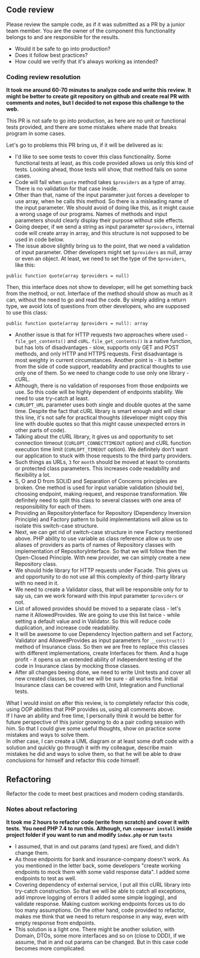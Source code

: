## Code review

Please review the sample code, as if it was submitted as a PR by a junior team member.
You are the owner of the component this functionality belongs to and are responsible for the results.

- Would it be safe to go into production?
- Does it follow best practices?
- How could we verify that it's always working as intended?

### Coding review resolution
**It took me around 60-70 minutes to analyze code and write this review.**
**It might be better to create git repository on github and create real PR with comments and notes, but I decided to not 
expose this challenge to the web.**

This PR is not safe to go into production, as here are no unit or functional tests provided, and there are some mistakes 
where made that breaks program in some cases.  
 
Let's go to problems this PR bring us, if it will be delivered as is:  
- I'd like to see some tests to cover this class functionality. Some functional tests at least, as this code provided 
allows us only this kind of tests. Looking ahead, those tests will show, that method fails on some cases.
- Code will fail when `quote` method takes `$providers` as a type of array. There is no validation for that case inside. 
- Other than that, name of the input parameter just forces a developer to use array, when he calls this method. So there 
is a misleading name of the input parameter. We should avoid of doing like this, as it might cause a wrong usage of our 
programs. Names of methods and input parameters should clearly display their purpose without side effects.
- Going deeper, if we send a string as input parameter `$providers`, internal code will create array in array, and this 
structure is not supposed to be used in code below.
- The issue above slightly bring us to the point, that we need a validation of input parameter. Other developers might
set `$providers` as null, array or even an object. At least, we need to set the type of the `$providers`, like this: 
```
public function quote(array $providers = null)
``` 
Then, this interface does not show to developer, will he get something back from the method, or not. Interface of the
method should show as much as it can, without the need to go and read the code. By simply adding a return type, we avoid
lots of questions from other developers, who are supposed to use this class:
```
public function quote(array $providers = null): array
``` 
- Another issue is that for HTTP requests two approaches where used - `file_get_contents()` and `cURL`. 
`file_get_contents()` is a native function, but has lots of disadvantages - slow, supports only GET and POST methods, 
and only HTTP and HTTPS requests. First disadvantage is most weighty in current circumstances. Another point is - it is 
better from the side of code support, readability and practical thoughts to use only one of them. So we need to change
code to use only one library - cURL.
- Although, there is no validation of responses from those endpoints we use. So this code will be highly dependent of 
endpoints stability. We need to use try-catch at least.
- `CURLOPT_URL` parameter uses both single and double quotes at the same time. Despite the fact that cURL library is
 smart enough and will clear this line, it's not safe for practical thoughts (developer might copy this line with double
  quotes so that this might cause unexpected errors in other parts of code).
- Talking about the cURL library, it gives us and opportunity to set connection timeout (`CURLOPT_CONNECTTIMEOUT` 
option) and cURL function execution time limit (`CURLOPT_TIMEOUT` option). We definitely don't want our application to 
stuck with those requests to the third party providers.
- Such things as URLs, `3` for `month` should be moved at least to constants or protected class parameters. This 
increases code readability and flexibility a lot.
- S, O and D from SOLID and Separation of Concerns principles are broken. One method is used for input variable 
validation (should be), choosing endpoint, making request, and response transformation. We definitely need to split this
class to several classes with one area of responsibility for each of them.
- Providing an RepositoryInterface for Repository (Dependency Inversion Principle) and Factory pattern to build 
implementations will allow us to isolate this switch-case structure.
- Next, we can get rid of switch-case structure in new Factory mentioned above. PHP ability to use variable as class 
reference allow us to use aliases of providers as parts of names of Repository classes with implementation of 
RepositoryInterface. So that we will follow then the Open-Closed Principle. With new provider, we can simply create 
a new Repository class.
- We should hide library for HTTP requests under Facade. This gives us and opportunity to do not use all this complexity 
of third-party library with no need in it.
- We need to create a Validator class, that will be responsible only for to say us, can we work forward with this input 
 parameter `$providers` or not.
- List of allowed provides should be moved to a separate class - let's name it AllowedProvides. We are going to use this 
list twice - while setting a default value and in Validator. So this will reduce code duplication, and increase code 
readability.
- It will be awesome to use Dependency Injection pattern and set Factory, Validator and AllowedProvides as input 
parameters for `__construct()` method of Insurance class. So then we are free to replace this classes with different 
implementations, create Interfaces for them. And a huge profit - it opens us an extended ability of independent testing 
of the code in Insurance class by mocking those classes.
- After all changes beeing done, we need to write Unit tests and cover all new created classes, so that we will be 
sure - all works fine. Initial Insurance class can be covered with Unit, Integration and Functional tests.
  
  
What I would insist on after this review, is to completely refactor this code, using OOP abilities that PHP provides us, 
using all comments above.  
If I have an ability and free time, I personally think it would be better for future perspective of this junior growing 
to do a pair coding session with him. So that I could give some useful thoughts, show on practice some mistakes and 
ways to solve them.  
In other case, I can create a UML diagram or at least some draft code with a solution and quickly go through it with my 
colleague, describe main mistakes he did and ways to solve them, so that he will be able to draw conclusions for himself 
and refactor this code himself.

## Refactoring

Refactor the code to meet best practices and modern coding standards.


### Notes about refactoring
**It took me 2 hours to refactor code (write from scratch) and cover it with tests.** 
**You need PHP 7.4 to run this. Although, run `composer install` inside project folder if you want to run and modify 
`index.php` or run `tests`**
- I assumed, that in and out params (and types) are fixed, and didn't change them.
- As those endpoints for bank and insurance-company doesn't work. As you mentioned in the letter back, some developers 
"create working endpoints to mock them with some valid response data". I added some endpoints to test as well.
- Covering dependency of external service, I put all this cURL library into try-catch construction. So that we will be 
able to catch all exceptions, add improve logging of errors (I added some simple logging), and validate response. Making 
custom working endpoints forces us to do too many assumptions. On the other hand, code provided to refactor, makes me 
think that we need to return response in any way, even with empty response from endpoints.
- This solution is a light one. There might be another solution, with Domain, DTOs, some more interfaces and so on 
(close to DDD), if we assume, that in and out params can be changed. But in this case code becomes more complicated.